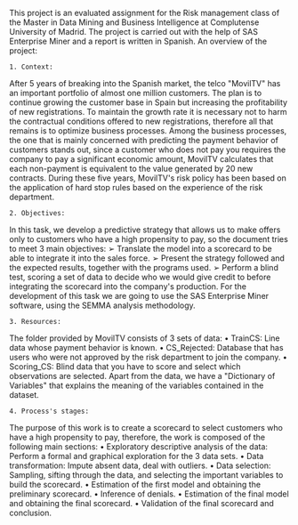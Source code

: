 This project is an evaluated assignment for the Risk management class of the Master in Data Mining and Business Intelligence at Complutense University of Madrid. 
The project is carried out with the help of SAS Enterprise Miner and a report is written in Spanish.
An overview of the project:

    1. Context: 
After 5 years of breaking into the Spanish market, the telco "MovilTV" has an important portfolio of almost one million customers. The plan is to continue growing the customer base in Spain but increasing the profitability of new registrations. To maintain the growth rate it is necessary not to harm the contractual conditions offered to new registrations, therefore all that remains is to optimize business processes. Among the business processes, the one that is mainly concerned with predicting the payment behavior of customers stands out, since a customer who does not pay you requires the company to pay a significant economic amount, MovilTV calculates that each non-payment is equivalent to the value generated by 20 new contracts. During these five years, MovilTV's risk policy has been based on the application of hard stop rules based on the experience of the risk department.

    2. Objectives:
In this task, we develop a predictive strategy that allows us to make offers only to customers who have a high propensity to pay, so the document tries to meet 3 main objectives: 
  ➢ Translate the model into a scorecard to be able to integrate it into the sales force. 
  ➢ Present the strategy followed and the expected results, together with the programs used. 
  ➢ Perform a blind test, scoring a set of data to decide who we would give credit to before integrating the scorecard into the company's production. For the development of this task we are going to use the SAS Enterprise Miner software, using the SEMMA analysis methodology.
  
    3. Resources:
The folder provided by MovilTV consists of 3 sets of data: 
  • TrainCS: Line data whose payment behavior is known. 
  • CS_Rejected: Database that has users who were not approved by the risk department to join the company. 
  • Scoring_CS: Blind data that you have to score and select which observations are selected. 
Apart from the data, we have a "Dictionary of Variables" that explains the meaning of the variables contained in the dataset.

    4. Process's stages:
The purpose of this work is to create a scorecard to select customers who have a high propensity to pay, therefore, the work is composed of the following main sections:
• Exploratory descriptive analysis of the data: Perform a formal and graphical exploration for the 3 data sets.
• Data transformation: Impute absent data, deal with outliers. 
• Data selection: Sampling, sifting through the data, and selecting the important variables to build the scorecard.
• Estimation of the first model and obtaining the preliminary scorecard.
• Inference of denials.
• Estimation of the final model and obtaining the final scorecard.
• Validation of the final scorecard and conclusion.

  
